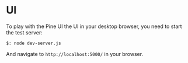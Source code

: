 # UI

To play with the Pine UI the UI in your desktop browser, you need to start the
test server:

````
$: node dev-server.js
````

And navigate to `http://localhost:5000/` in your browser.
